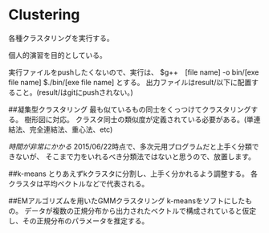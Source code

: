 # Clustering
各種クラスタリングを実行する。

個人的演習を目的としている。

実行ファイルをpushしたくないので、実行は、
    $g++　[file name] -o bin/[exe file name]
    $./bin/[exe file name]
とする。
出力ファイルはresult/以下に配置すること。(result/はgitにpushされない。)

##凝集型クラスタリング
最も似ているもの同士をくっつけてクラスタリングする。
樹形図に対応。  クラスタ同士の類似度が定義されている必要がある。(単連結法、完全連結法、重心法、etc)

*時間が非常にかかる*
2015/06/22時点で、多次元用プログラムだと上手く分類できないが、
そこまで力をいれるべき分類法ではないと思うので、放置します。

##k-means
とりあえずkクラスタに分割し、上手く分かれるよう調整する。  各クラスタは平均ベクトルなどで代表される。

##EMアルゴリズムを用いたGMMクラスタリング
k-meansをソフトにしたもの。
データが複数の正規分布から出力されたベクトルで構成されていると仮定し、その正規分布のパラメータを推定する。